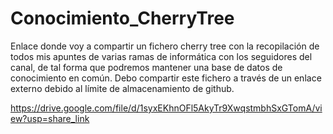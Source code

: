 # Conocimiento_CherryTree
Enlace donde voy a compartir un fichero cherry tree con la recopilación de todos mis apuntes de varias ramas de informática con los seguidores del canal, de tal forma que podremos mantener una base de datos de conocimiento en común. Debo compartir este fichero a través de un enlace externo debido al límite de almacenamiento de github.

https://drive.google.com/file/d/1syxEKhnOFl5AkyTr9XwqstmbhSxGTomA/view?usp=share_link
